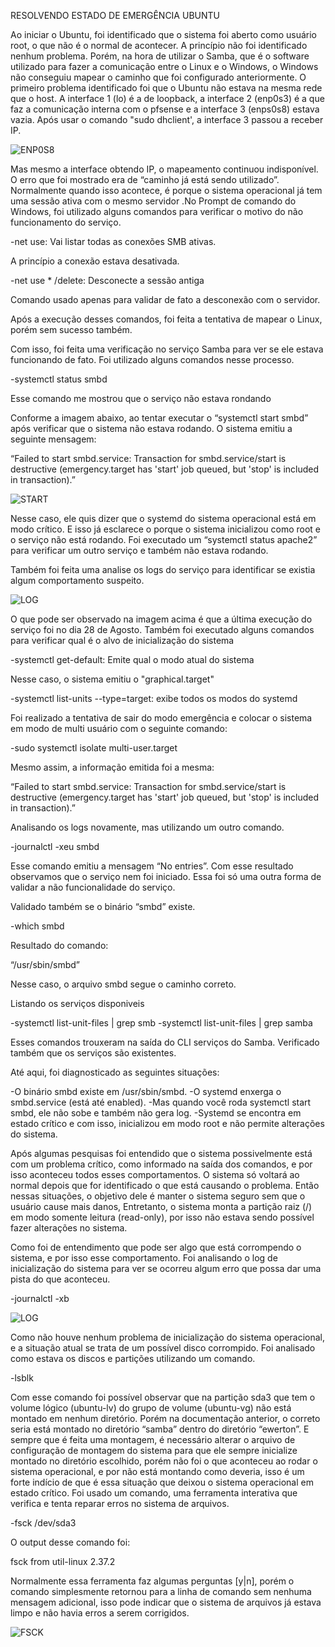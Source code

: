 RESOLVENDO ESTADO DE EMERGÊNCIA UBUNTU 

Ao iniciar o Ubuntu, foi identificado que o sistema foi aberto como usuário root, o que não é o normal de acontecer. A princípio não foi identificado nenhum problema. 
Porém, na hora de utilizar o Samba, que é o software utilizado para fazer a comunicação entre o Linux e o Windows, o Windows não conseguiu mapear o caminho que foi configurado anteriormente. 
O primeiro problema identificado foi que o Ubuntu não estava na mesma rede que o host. A interface 1 (lo) é a de loopback, a interface 2 (enp0s3) é a que faz a comunicação interna com o pfsense e a interface 3 (enps0s8) estava vazia. Após usar o comando "sudo dhclient', a interface 3 passou a receber IP. 

![ENP0S8](../Imagem/j_enp0s8.png)

Mas mesmo a interface obtendo IP, o mapeamento continuou indisponível. O erro que foi mostrado era de “caminho já está sendo utilizado”. Normalmente quando isso acontece, é porque o sistema operacional já tem uma sessão ativa com o mesmo servidor .No Prompt de comando do Windows, foi utilizado alguns comandos para verificar o motivo do não funcionamento do serviço. 

-net use: Vai listar todas as conexões SMB ativas.

A princípio a conexão estava desativada.

-net use * /delete: Desconecte a sessão antiga

Comando usado apenas para validar de fato a desconexão com o servidor. 

Após a execução desses comandos, foi feita a tentativa de mapear o Linux, porém sem sucesso também. 

Com isso, foi feita uma verificação no serviço Samba para ver se ele estava funcionando de fato. Foi utilizado alguns comandos nesse processo.

-systemctl status smbd

Esse comando me mostrou que o serviço não estava rondando 

Conforme a imagem abaixo, ao tentar executar o “systemctl start smbd” após verificar que o sistema não estava rodando. O sistema emitiu a seguinte mensagem: 

“Failed to start smbd.service: Transaction for smbd.service/start is destructive (emergency.target has 'start' job queued, but 'stop' is included in transaction).”

![START](../Imagem/k_startsmbd.png)

Nesse caso, ele quis dizer que o systemd do sistema operacional está em modo crítico. E isso já esclarece o porque o sistema inicializou como root e o serviço não está rodando. Foi executado um “systemctl status apache2” para verificar um outro serviço e também não estava rodando. 

Também foi feita uma analise os logs do serviço para identificar se existia algum comportamento suspeito. 

![LOG](../Imagem/logsmbd.png)

O que pode ser observado na imagem acima é que a última execução do serviço foi no dia 28 de Agosto. Também foi executado alguns comandos para verificar qual é o alvo de inicialização do sistema 

-systemctl get-default: Emite qual o modo atual do sistema

Nesse caso, o sistema emitiu o "graphical.target"

-systemctl list-units --type=target: exibe todos os modos do systemd 

Foi realizado a tentativa de sair do modo emergência e colocar o sistema em modo de multi usuário com o seguinte comando: 

-sudo systemctl isolate multi-user.target 

Mesmo assim, a informação emitida foi a mesma: 

“Failed to start smbd.service: Transaction for smbd.service/start is destructive (emergency.target has 'start' job queued, but 'stop' is included in transaction).”

Analisando os logs novamente, mas utilizando um outro comando.

-journalctl -xeu smbd

Esse comando emitiu a mensagem “No entries”. Com esse resultado observamos que o serviço nem foi iniciado. Essa foi só uma outra forma de validar a não funcionalidade do serviço. 

Validado também se o binário “smbd” existe.

-which smbd

Resultado do comando:

“/usr/sbin/smbd”

Nesse caso, o arquivo smbd segue o caminho correto.

Listando os serviços disponiveis 

-systemctl list-unit-files | grep smb
-systemctl list-unit-files | grep samba

Esses comandos trouxeram na saída do CLI serviços do Samba. Verificado também que os serviços são existentes.

Até aqui, foi diagnosticado as seguintes situações:

-O binário smbd existe em /usr/sbin/smbd.
-O systemd enxerga o smbd.service (está até enabled).
-Mas quando você roda systemctl start smbd, ele não sobe e também não gera log.
-Systemd se encontra em estado crítico e com isso, inicializou em modo root e não permite alterações do sistema.

Após algumas pesquisas foi entendido que o sistema possivelmente está com um problema crítico, como informado na saída dos comandos, e por isso aconteceu todos esses comportamentos. O sistema só voltará ao normal depois que for identificado o que está causando o problema. Então nessas situações, o objetivo dele é manter o sistema seguro sem que o usuário cause mais danos, Entretanto, o sistema monta a partição raiz (/) em modo somente leitura (read-only), por isso não estava sendo possível fazer alterações no sistema.

Como foi de entendimento que pode ser algo que está corrompendo o sistema, e por isso esse comportamento. Foi analisando o log de inicialização do sistema para ver se ocorreu algum erro que possa dar uma pista do que aconteceu.

-journalctl -xb

![LOG](../Imagem/journalctl-xb.png)

Como não houve nenhum problema de inicialização do sistema operacional, e a situação atual se trata de um possível disco corrompido. Foi analisado como estava os discos e partições utilizando um comando.

-lsblk 

Com esse comando foi possível observar que na partição sda3 que tem o volume lógico (ubuntu-lv) do grupo de volume (ubuntu-vg) não está montado em nenhum diretório. Porém na documentação anterior, o correto seria está montado no diretório “samba” dentro do diretório “ewerton”. E sempre que é feita uma montagem, é necessário alterar o arquivo de configuração de montagem do sistema para que ele sempre inicialize montado no diretório escolhido, porém não foi o que aconteceu ao rodar o sistema operacional, e por não está montando como deveria, isso é um forte indício de que é essa situação que deixou o sistema operacional em estado crítico. Foi usado um comando, uma ferramenta interativa que verifica e tenta reparar erros no sistema de arquivos. 

-fsck /dev/sda3

O output desse comando foi:

fsck from util-linux 2.37.2

Normalmente essa ferramenta faz algumas perguntas [y|n], porém o comando simplesmente retornou para a linha de comando sem nenhuma mensagem adicional, isso pode indicar que o sistema de arquivos já estava limpo e não havia erros a serem corrigidos.

![FSCK](../Imagem/fsck.png)






